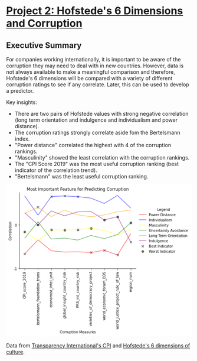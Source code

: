 # [Project 2: Hofstede's 6 Dimensions and Corruption](https://github.com/mthorp363/culture_and_corruption/blob/master/Main.ipynb)
## Executive Summary

For companies working internationally, it is important to be aware of the corruption they may need to deal with in new countries. However, data is not always available to make a meaningful comparison and therefore, Hofstede's 6 dimensions will be compared with a variety of different corruption ratings to see if any correlate. Later, this can be used to develop a predictor.

Key insights:

- There are two pairs of Hofstede values with strong negative correlation (long term orientation and indulgence and individualism and power distance).
- The corruption ratings strongly correlate aside fom the Bertelsmann index.
- "Power distance" correlated the highest with 4 of the corruption rankings.
- "Masculinity" showed the least correlation with the corruption rankings.
- The "CPI Score 2019" was the most useful corruption ranking (best indicator of the correlation trend).
- "Bertelsmann" was the least useful corruption ranking.

![Hofstede's 6 Dimensions and CPI correlation](corruption_features.png "Hofstede's 6 Dimensions and CPI correlation")

Data from [Transparency International's CPI](https://www.transparency.org/en/cpi/2019/results/table) and [Hofstede's 6 dimensions of culture](https://geerthofstede.com/research-and-vsm/dimension-data-matrix/).
